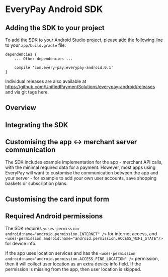 # EveryPay Android SDK

## Adding the SDK to your project

To add the SDK to your Android Studio project, please add the following line to your `app/build.gradle` file:

```
dependencies {
    ... Other dependencies ...
    
    compile 'com.every-pay:everypay-android:0.1'
}
```

Individual releases are also available at https://github.com/UnifiedPaymentSolutions/everypay-android/releases and via git tags here.

## Overview

## Integrating the SDK

## Customising the app <-> merchant server communication

The SDK includes example implementation for the app - merchant API calls, with the minimal required data for a payment. However, most apps using EveryPay will want to customise the communication between the app and your server - for example to add your own user accounts, save shopping baskets or subscription plans.



## Customising the card input form

## Required Android permissions

The SDK requires `<uses-permission android:name="android.permission.INTERNET" />` for internet access, and `<uses-permission android:name="android.permission.ACCESS_WIFI_STATE"/>` for device info.

If the app uses location services and has the `<uses-permission android:name="android.permission.ACCESS_FINE_LOCATION" />` permission, then it will collect user location as an extra device info field. If the permission is missing from the app, then user location is skipped.
